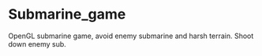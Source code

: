 # Submarine_game
OpenGL submarine game, avoid enemy submarine and harsh terrain. Shoot down enemy sub.
